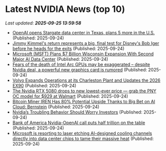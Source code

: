 # Latest NVIDIA News (top 10)
_Last updated: **2025-09-25 13:59:58**_

- [OpenAI opens Stargate data center in Texas, plans 5 more in the U.S.](https://www.upi.com/Top_News/US/2025/09/24/openAI-stargate-data-center-texas-5-new/4891758719117/) (Published: 2025-09-24)
- [Jimmy Kimmel's return represents a big, final test for Disney's Bob Iger before he heads for the exits](https://www.businessinsider.com/bob-iger-disney-ceo-navigating-jimmy-kimmel-suspension-legacy-2025-9) (Published: 2025-09-24)
- [Microsoft (MSFT) Plans $7 Billion Wisconsin Expansion With Second Major AI Data Center](https://finance.yahoo.com/news/microsoft-msft-plans-7-billion-135425269.html) (Published: 2025-09-24)
- [Fears of the death of Intel Arc GPUs may be exaggerated – despite Nvidia deal, a powerful new graphics card is rumored](https://www.techradar.com/computing/gpu/fears-of-death-of-intel-arc-gpus-may-be-exaggerated-despite-nvidia-deal-a-powerful-new-graphics-card-is-rumored) (Published: 2025-09-24)
- [Volvo Expands Operations at its Charleston Plant and Updates the 2026 EX90](https://cleantechnica.com/2025/09/24/volvo-expands-operations-at-its-charleston-plant-and-updates-the-2026-ex90/) (Published: 2025-09-24)
- [The Nvidia RTX 5080 drops to new lowest-ever price — grab the PNY OC model for $929 at Walmart](https://www.tomshardware.com/pc-components/the-nvidia-rtx-5080-drops-to-new-lowest-ever-price-grab-the-pny-oc-model-for-usd929-at-walmart) (Published: 2025-09-24)
- [Bitcoin Miner IREN Has 80% Potential Upside Thanks to Big Bet on AI Cloud: Bernstein](https://www.coindesk.com/markets/2025/09/24/bitcoin-miner-iren-has-80-potential-upside-thanks-to-big-bet-on-ai-cloud-bernstein) (Published: 2025-09-24)
- [Nvidia’s Troubling Behavior Should Worry Investors](https://biztoc.com/x/1025fe93cef2e073) (Published: 2025-09-24)
- [Bank of America Nvidia-OpenAI call puts half trillion on the table](https://biztoc.com/x/acb37ab5b3e739f2) (Published: 2025-09-24)
- [Microsoft is resorting to laser etching AI-designed cooling channels directly into data center chips to tame their massive heat](https://www.pcgamer.com/hardware/cooling/microsoft-is-resorting-to-laser-etching-ai-designed-cooling-channels-directly-into-data-center-chips-to-tame-their-massive-heat/) (Published: 2025-09-24)
